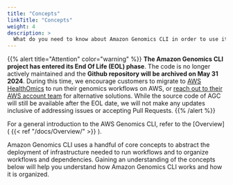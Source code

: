 ```yaml
---
title: "Concepts"
linkTitle: "Concepts"
weight: 4
description: >
  What do you need to know about Amazon Genomics CLI in order to use it - or potentially contribute to it? 
---
```


{{% alert title="Attention" color="warning" %}}
**The Amazon Genomics CLI project has entered its End Of Life (EOL) phase**. The code is no longer actively maintained and the **Github repository will be archived on May 31 2024**. During this time, we encourage customers to migrate to [AWS HealthOmics](https://aws.amazon.com/healthomics/) to run their genomics workflows on AWS, or [reach out to their AWS account team](https://aws.amazon.com/contact-us/?nc2=h_header) for alternative solutions. While the source code of AGC will still be available after the EOL date, we will not make any updates inclusive of addressing issues or accepting Pull Requests.
{{% /alert %}}

For a general introduction to the AWS Genomics CLI, refer to the [Overview]( {{< ref "/docs/Overview/" >}} ).

Amazon Genomics CLI uses a handful of core concepts to abstract the deployment of infrastructure needed to run workflows and to organize
workflows and dependencies. Gaining an understanding of the concepts below will help you understand how Amazon Genomics CLI works and how it is
organized.
